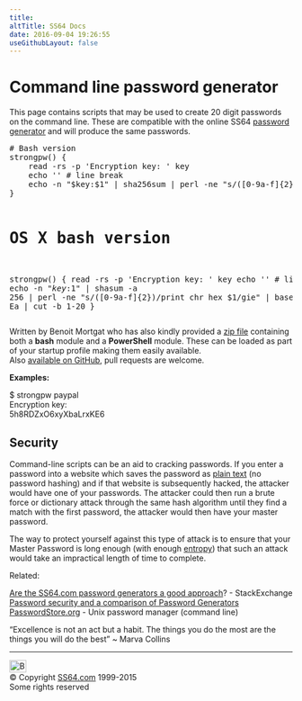 ```yaml
---
title:
altTitle: SS64 Docs
date: 2016-09-04 19:26:55
useGithubLayout: false
---
```

<!-- #BeginLibraryItem "/Library/head_docs.lbi" --><!-- #EndLibraryItem --><h1>Command line password generator</h1>
<p>This page contains scripts that may be used to create 20 digit passwords on the command line. These are compatible with the online SS64 <a href="index.html">password generator</a> and will produce the same passwords.
</p><pre># Bash version
strongpw() {
    read -rs -p 'Encryption key: ' key
    echo '' # line break
    echo -n "$key:$1" | sha256sum | perl -ne "s/([0-9a-f]{2})/print chr hex \$1/gie" | base64 | tr +/ Ea | cut -b 1-20
}


# OS X bash version
strongpw() {
    read -rs -p 'Encryption key: ' key
    echo '' # line break
    echo -n "$key:$1" | shasum -a 256 | perl -ne "s/([0-9a-f]{2})/print chr hex \$1/gie" | base64 | tr +/ Ea | cut -b 1-20
}</pre>
<p> Written by Benoit Mortgat  who has also kindly provided a <a href="strongpw.zip">zip file</a> containing both a <b>bash</b> module and a <b>PowerShell</b> module. These can be loaded as part of your startup profile making them easily available.<br>
Also <a href="https://github.com/salsifis/ss64-password-generators">available on GitHub</a>, pull requests are welcome.</p>
<p><b>Examples:</b></p>
<p><span class="code">$ strongpw paypal<br>
Encryption key:<br>
5h8RDZxO6xyXbaLrxKE6</span><br>
</p>
<h2>Security</h2>
<p>Command-line scripts can be an aid to cracking passwords. If you enter a password into a website which saves the password as <a href="http://plaintextoffenders.com/">plain text</a> (no password hashing) and if that website is subsequently hacked, the attacker would have one of your passwords. The attacker could then run a  brute force or dictionary attack through the same hash algorithm until they find a match with the first password, the attacker would then have your master password.</p>
<p>The way to protect yourself against this type of attack is to ensure that your Master Password is long enough (with enough <a href="../docs/security.html">entropy</a>) that such an  attack would  take an impractical length of time to complete.</p>
<p>Related:</p>
<p><a href="http://security.stackexchange.com/questions/44368/are-the-ss64-com-password-generators-a-good-approach">Are the SS64.com password generators a good approach</a>? - StackExchange<br>
<a href="../docs/security.html">Password security and a comparison of Password Generators</a><br>
<a href="http://www.passwordstore.org/">PasswordStore.org</a> - Unix password manager (command line)</p>
<p class="quote">“Excellence is not an act but a habit. The things you do the most are the things you will do the best” ~ Marva Collins</p><!-- #BeginLibraryItem "/Library/foot_menu.lbi" --><hr>
<div id="bl" class="footer"><a href="command-line.html#"><img src="../images/top.png" width="30" height="22" alt="Back to the Top"></a></div>
<div id="br" class="footer, tagline">© Copyright <a href="http://ss64.com/">SS64.com</a> 1999-2015<br>
Some rights reserved</div><!-- #EndLibraryItem -->

